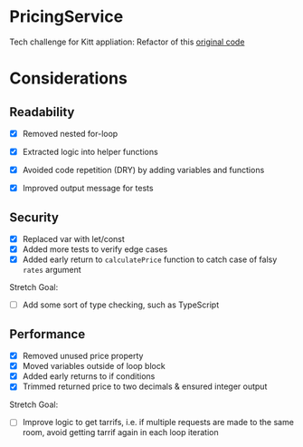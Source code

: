 # PricingService
Tech challenge for Kitt appliation: Refactor of this [original code](https://gist.github.com/timrcoulson/994c33f544a189b79d7279cb9214c7c0)

# Considerations
## Readability 
- [x] Removed nested for-loop 
- [x] Extracted logic into helper functions
- [x] Avoided code repetition (DRY) by adding variables and functions 
- [x] Improved output message for tests


## Security 
- [x] Replaced var with let/const 
- [x] Added more tests to verify edge cases
- [x] Added early return to `calculatePrice` function to catch case of falsy `rates` argument

Stretch Goal: 
- [ ] Add some sort of type checking, such as TypeScript

## Performance 
- [x] Removed unused price property
- [x] Moved variables outside of loop block 
- [x] Added early returns to if conditions
- [x] Trimmed returned price to two decimals & ensured integer output 

Stretch Goal:
- [ ] Improve logic to get tarrifs, i.e. if multiple requests are made to the same room, avoid getting tarrif again in each loop iteration  


